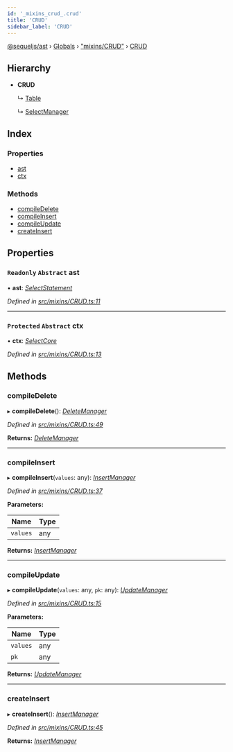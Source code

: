 ```yaml
---
id: '_mixins_crud_.crud'
title: 'CRUD'
sidebar_label: 'CRUD'
---
```


[@sequeljs/ast](../index.md) › [Globals](../globals.md) ›
["mixins/CRUD"](../modules/_mixins_crud_.md) › [CRUD](_mixins_crud_.crud.md)

## Hierarchy

- **CRUD**

  ↳ [Table](_table_.table.md)

  ↳ [SelectManager](_managers_selectmanager_.selectmanager.md)

## Index

### Properties

- [ast](_mixins_crud_.crud.md#readonly-abstract-ast)
- [ctx](_mixins_crud_.crud.md#protected-abstract-ctx)

### Methods

- [compileDelete](_mixins_crud_.crud.md#compiledelete)
- [compileInsert](_mixins_crud_.crud.md#compileinsert)
- [compileUpdate](_mixins_crud_.crud.md#compileupdate)
- [createInsert](_mixins_crud_.crud.md#createinsert)

## Properties

### `Readonly` `Abstract` ast

• **ast**: _[SelectStatement](_nodes_selectstatement_.selectstatement.md)_

_Defined in
[src/mixins/CRUD.ts:11](https://github.com/sequeljs/ast/blob/aa0ef0f/src/mixins/CRUD.ts#L11)_

---

### `Protected` `Abstract` ctx

• **ctx**: _[SelectCore](_nodes_selectcore_.selectcore.md)_

_Defined in
[src/mixins/CRUD.ts:13](https://github.com/sequeljs/ast/blob/aa0ef0f/src/mixins/CRUD.ts#L13)_

## Methods

### compileDelete

▸ **compileDelete**():
_[DeleteManager](_managers_deletemanager_.deletemanager.md)_

_Defined in
[src/mixins/CRUD.ts:49](https://github.com/sequeljs/ast/blob/aa0ef0f/src/mixins/CRUD.ts#L49)_

**Returns:** _[DeleteManager](_managers_deletemanager_.deletemanager.md)_

---

### compileInsert

▸ **compileInsert**(`values`: any):
_[InsertManager](_managers_insertmanager_.insertmanager.md)_

_Defined in
[src/mixins/CRUD.ts:37](https://github.com/sequeljs/ast/blob/aa0ef0f/src/mixins/CRUD.ts#L37)_

**Parameters:**

| Name     | Type |
| -------- | ---- |
| `values` | any  |

**Returns:** _[InsertManager](_managers_insertmanager_.insertmanager.md)_

---

### compileUpdate

▸ **compileUpdate**(`values`: any, `pk`: any):
_[UpdateManager](_managers_updatemanager_.updatemanager.md)_

_Defined in
[src/mixins/CRUD.ts:15](https://github.com/sequeljs/ast/blob/aa0ef0f/src/mixins/CRUD.ts#L15)_

**Parameters:**

| Name     | Type |
| -------- | ---- |
| `values` | any  |
| `pk`     | any  |

**Returns:** _[UpdateManager](_managers_updatemanager_.updatemanager.md)_

---

### createInsert

▸ **createInsert**():
_[InsertManager](_managers_insertmanager_.insertmanager.md)_

_Defined in
[src/mixins/CRUD.ts:45](https://github.com/sequeljs/ast/blob/aa0ef0f/src/mixins/CRUD.ts#L45)_

**Returns:** _[InsertManager](_managers_insertmanager_.insertmanager.md)_
